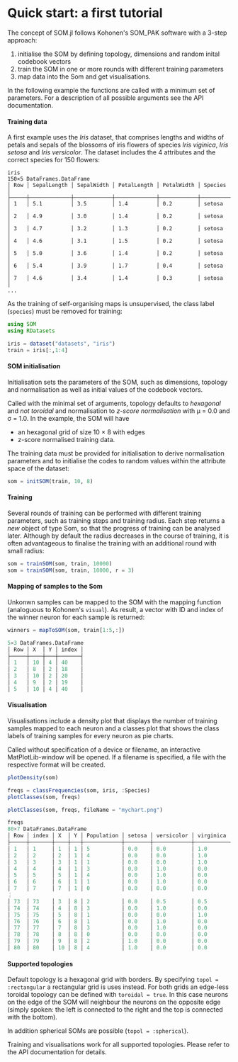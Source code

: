
<a id='Quick-start:-a-first-tutorial-1'></a>

# Quick start: a first tutorial


The concept of SOM.jl follows Kohonen's SOM_PAK software with a 3-step approach:


1. initialise the SOM by defining topology, dimensions and random inital codebook vectors
2. train the SOM in one or more rounds with different training parameters
3. map data into the Som and get visualisations.


In the following example the functions are called with a minimum set of parameters. For a description of all possible arguments see the API documentation.


<a id='Training-data-1'></a>

#### Training data


A first example uses the *Iris* dataset, that comprises lengths and widths of petals and sepals of the blossoms of iris flowers of species *Iris viginica*, *Iris setosa* and *Iris versicolor*. The dataset includes the 4 attributes and the correct species for 150 flowers:


```
iris
150×5 DataFrames.DataFrame
│ Row │ SepalLength │ SepalWidth │ PetalLength │ PetalWidth │ Species   │
├─────┼─────────────┼────────────┼─────────────┼────────────┼───────────┤
│ 1   │ 5.1         │ 3.5        │ 1.4         │ 0.2        │ setosa    │
│ 2   │ 4.9         │ 3.0        │ 1.4         │ 0.2        │ setosa    │
│ 3   │ 4.7         │ 3.2        │ 1.3         │ 0.2        │ setosa    │
│ 4   │ 4.6         │ 3.1        │ 1.5         │ 0.2        │ setosa    │
│ 5   │ 5.0         │ 3.6        │ 1.4         │ 0.2        │ setosa    │
│ 6   │ 5.4         │ 3.9        │ 1.7         │ 0.4        │ setosa    │
│ 7   │ 4.6         │ 3.4        │ 1.4         │ 0.3        │ setosa    │
...
```


As the training of self-organising maps is unsupervised, the class label (`species`) must be removed for training:


```Julia
using SOM
using RDatasets

iris = dataset("datasets", "iris")
train = iris[:,1:4]
```


<a id='SOM-initialisation-1'></a>

#### SOM initialisation


Initialisation sets the parameters of the SOM, such as dimensions, topology and normalisation as well as initial values of the codebook vectors.


Called with the minimal set of arguments, topology defaults to *hexagonal* and *not toroidal* and normalisation to *z-score normalisation* with μ = 0.0 and σ = 1.0. In the example, the SOM will have


  * an hexagonal grid of size 10 × 8 with edges
  * z-score normalised training data.


The training data must be provided for initialisation to derive normalisation parameters and to initialise the codes to random values within the attribute space of the dataset:


```Julia
som = initSOM(train, 10, 8)
```


<a id='Training-1'></a>

#### Training


Several rounds of training can be performed with different training parameters, such as training steps and training radius. Each step returns a *new* object of type Som, so that the progress of training can be analysed later. Although by default the radius decreases in the course of training, it is often advantageous to finalise the training with an additional round with small radius:


```Julia
som = trainSOM(som, train, 10000)
som = trainSOM(som, train, 10000, r = 3)
```


<a id='Mapping-of-samples-to-the-Som-1'></a>

#### Mapping of samples to the Som


Unkonwn samples can be mapped to the SOM with the mapping function (analoguous to Kohonen's `visual`). As result, a vector with ID and index of the winner neuron for each sample is returned:


```Julia
winners = mapToSOM(som, train[1:5,:])

5×3 DataFrames.DataFrame
│ Row │ X  │ Y │ index │
├─────┼────┼───┼───────┤
│ 1   │ 10 │ 4 │ 40    │
│ 2   │ 8  │ 2 │ 18    │
│ 3   │ 10 │ 2 │ 20    │
│ 4   │ 9  │ 2 │ 19    │
│ 5   │ 10 │ 4 │ 40    │
```


<a id='Visualisation-1'></a>

#### Visualisation


Visualisations include a density plot that displays the number of training samples mapped to each neuron and a classes plot that shows the class labels of training samples for every neuron as pie charts.


Called without specification of a device or filename, an interactive MatPlotLib-window will be opened. If a filename is specified, a file with the respective format will be created.


```Julia
plotDensity(som)

freqs = classFrequencies(som, iris, :Species)
plotClasses(som, freqs)

plotClasses(som, freqs, fileName = "mychart.png")

freqs
80×7 DataFrames.DataFrame
│ Row │ index │ X  │ Y │ Population │ setosa │ versicolor │ virginica │
├─────┼───────┼────┼───┼────────────┼────────┼────────────┼───────────┤
│ 1   │ 1     │ 1  │ 1 │ 5          │ 0.0    │ 0.0        │ 1.0       │
│ 2   │ 2     │ 2  │ 1 │ 4          │ 0.0    │ 0.0        │ 1.0       │
│ 3   │ 3     │ 3  │ 1 │ 1          │ 0.0    │ 0.0        │ 1.0       │
│ 4   │ 4     │ 4  │ 1 │ 3          │ 0.0    │ 1.0        │ 0.0       │
│ 5   │ 5     │ 5  │ 1 │ 4          │ 0.0    │ 1.0        │ 0.0       │
│ 6   │ 6     │ 6  │ 1 │ 1          │ 0.0    │ 1.0        │ 0.0       │
│ 7   │ 7     │ 7  │ 1 │ 0          │ 0.0    │ 0.0        │ 0.0       │
⋮
│ 73  │ 73    │ 3  │ 8 │ 2          │ 0.0    │ 0.5        │ 0.5       │
│ 74  │ 74    │ 4  │ 8 │ 3          │ 0.0    │ 1.0        │ 0.0       │
│ 75  │ 75    │ 5  │ 8 │ 1          │ 0.0    │ 0.0        │ 1.0       │
│ 76  │ 76    │ 6  │ 8 │ 1          │ 0.0    │ 1.0        │ 0.0       │
│ 77  │ 77    │ 7  │ 8 │ 3          │ 0.0    │ 1.0        │ 0.0       │
│ 78  │ 78    │ 8  │ 8 │ 0          │ 0.0    │ 0.0        │ 0.0       │
│ 79  │ 79    │ 9  │ 8 │ 2          │ 1.0    │ 0.0        │ 0.0       │
│ 80  │ 80    │ 10 │ 8 │ 4          │ 1.0    │ 0.0        │ 0.0       │
```


<a id='Supported-topologies-1'></a>

#### Supported topologies


Default topology is a hexagonal grid with borders. By specifying `topol = :rectangular` a rectangular grid is uses instead. For both grids an edge-less toroidal topology can be defined with `toroidal = true`. In this case neurons on the edge of the SOM will neighbour the neurons on the opposite edge (simply spoken: the left is connected to the right and the top is connected with the bottom).


In addition spherical SOMs are possible (`topol = :spherical`).


Training and visualisations work for all supported topologies. Please refer to the API documentation for details.

